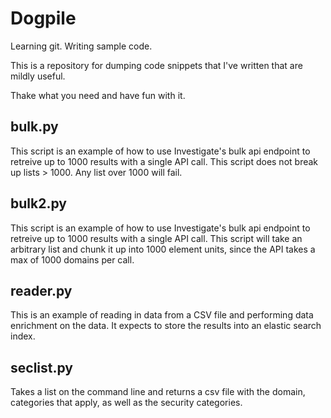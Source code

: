 # Dogpile

Learning git. Writing sample code.

This is a repository for dumping code snippets that I've written that are mildly useful.

Thake what you need and have fun with it.

## bulk.py
This script is an example of how to use Investigate's bulk api endpoint to retreive up to 1000 results with a single API call. This script does not break up lists > 1000. Any list over 1000 will fail.

## bulk2.py
This script is an example of how to use Investigate's bulk api endpoint to retreive up to 1000 results with a single API call. This script will take an arbitrary list and chunk it up into 1000 element units, since the API takes a max of 1000 domains per call.

## reader.py

This is an example of reading in data from a CSV file and performing data enrichment on the data. It expects to store the results into an elastic search index.

## seclist.py
Takes a list on the command line and returns a csv file with the domain, categories that apply, as well as the security categories.